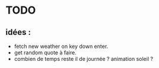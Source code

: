 # TODO 


## idées : 

- fetch new weather on key down enter. 
- get random quote à faire. 
- combien de temps reste il de journée ? animation soleil ? 
